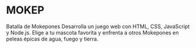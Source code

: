 # MOKEP
Batalla de Mokepones
Desarrolla un juego web con HTML, CSS, JavaScript y Node.js. Elige a tu mascota favorita y enfrenta a otros Mokepones en peleas épicas de agua, fuego y tierra.
